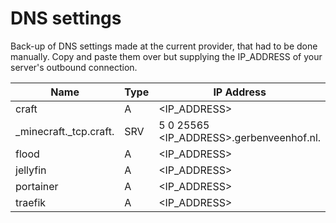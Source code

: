 # DNS settings

Back-up of DNS settings made at the current provider, that had to be done manually.
Copy and paste them over but supplying the IP_ADDRESS of your server's outbound connection.

| Name                   | Type | IP Address                               |
| ---------------------- | ---- | ---------------------------------------- |
| craft                  | A    | <IP_ADDRESS>                             |
| _minecraft._tcp.craft. | SRV  | 5 0 25565 <IP_ADDRESS>.gerbenveenhof.nl. |
| flood                  | A    | <IP_ADDRESS>                             |
| jellyfin               | A    | <IP_ADDRESS>                             |
| portainer              | A    | <IP_ADDRESS>                             |
| traefik                | A    | <IP_ADDRESS>                             |